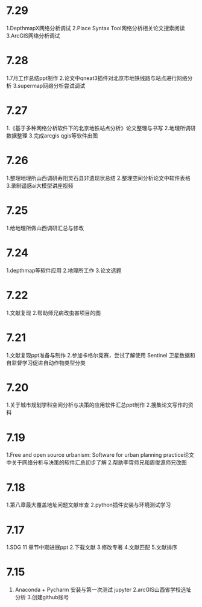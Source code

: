# 7.29
1.DepthmapX网络分析调试
2.Place Syntax Tool网络分析相关论文搜索阅读
3.ArcGIS网络分析调试
# 7.28
1.7月工作总结ppt制作
2.论文中qneat3插件对北京市地铁线路与站点进行网络分析
3.supermap网络分析尝试调试
# 7.27
1.《基于多种网络分析软件下的北京地铁站点分析》论文整理与书写
2.地理所调研数据整理
3.完成arcgis qgis等软件出图
# 7.26
1.整理地理所山西调研寿阳灵石县非遗现状总结
2.整理空间分析论文中软件表格
3.录制遥感ai大模型讲座视频
# 7.25
1.给地理所做山西调研汇总与修改
# 7.24
1.depthmap等软件应用
2.地理所工作
3.论文选题
# 7.22
1.文献复现
2.帮助师兄病改虫害项目的图
# 7.21
1.文献复现ppt准备与制作
2.参加卡格尔竞赛，尝试了解使用 Sentinel 卫星数据和自监督学习促进自动作物类型分类
# 7.20
1.关于城市规划学科空间分析与决策的应用软件汇总ppt制作
2.搜集论文写作的资料
# 7.19
1.Free and open source urbanism: Software for urban planning practice论文中关于网络分析与决策的软件汇总初步了解
2.帮助李霄师兄和周俊源师兄改图
# 7.18
1.第八章最大覆盖地址问题文献审查
2.python插件安装与环境测试学习
# 7.17
1.SDG 11 章节中期进展ppt
2.下载文献
3.修改专著
4.文献匹配
5.文献排序
# 7.15
1. Anaconda + Pycharm 安装与第一次测试 jupyter
2.arcGIS山西省学校选址分析
3.创建github账号
